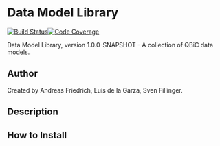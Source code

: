# Data Model Library
[![Build Status](https://travis-ci.org/qbicsoftware/data-model-lib.svg?branch=development)](https://travis-ci.com/qbicsoftware/data-model-lib)[![Code Coverage]( https://codecov.io/gh/qbicsoftware/data-model-lib/branch/development/graph/badge.svg)](https://codecov.io/gh/qbicsoftware/data-model-lib)

Data Model Library, version 1.0.0-SNAPSHOT - A collection of QBiC data models.

## Author
Created by Andreas Friedrich, Luis de la Garza, Sven Fillinger.

## Description

## How to Install
